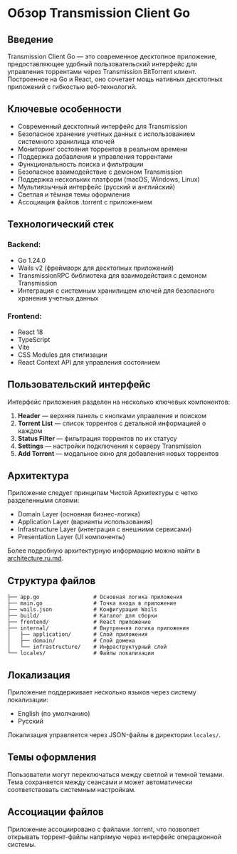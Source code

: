 # Обзор Transmission Client Go

## Введение

Transmission Client Go — это современное десктопное приложение, предоставляющее удобный пользовательский интерфейс для управления торрентами через Transmission BitTorrent клиент. Построенное на Go и React, оно сочетает мощь нативных десктопных приложений с гибкостью веб-технологий.

## Ключевые особенности

- Современный десктопный интерфейс для Transmission
- Безопасное хранение учетных данных с использованием системного хранилища ключей
- Мониторинг состояния торрентов в реальном времени
- Поддержка добавления и управления торрентами
- Функциональность поиска и фильтрации
- Безопасное взаимодействие с демоном Transmission
- Поддержка нескольких платформ (macOS, Windows, Linux)
- Мультиязычный интерфейс (русский и английский)
- Светлая и тёмная темы оформления
- Ассоциация файлов .torrent с приложением

## Технологический стек

### Backend:
- Go 1.24.0
- Wails v2 (фреймворк для десктопных приложений)
- TransmissionRPC библиотека для взаимодействия с демоном Transmission
- Интеграция с системным хранилищем ключей для безопасного хранения учетных данных

### Frontend:
- React 18
- TypeScript
- Vite
- CSS Modules для стилизации
- React Context API для управления состоянием

## Пользовательский интерфейс

Интерфейс приложения разделен на несколько ключевых компонентов:

1. **Header** — верхняя панель с кнопками управления и поиском
2. **Torrent List** — список торрентов с детальной информацией о каждом
3. **Status Filter** — фильтрация торрентов по их статусу
4. **Settings** — настройки подключения к серверу Transmission
5. **Add Torrent** — модальное окно для добавления новых торрентов

## Архитектура

Приложение следует принципам Чистой Архитектуры с четко разделенными слоями:

- Domain Layer (основная бизнес-логика)
- Application Layer (варианты использования)
- Infrastructure Layer (интеграция с внешними сервисами)
- Presentation Layer (UI компоненты)

Более подробную архитектурную информацию можно найти в [architecture.ru.md](architecture.ru.md).

## Структура файлов

```
├── app.go                 # Основная логика приложения
├── main.go                # Точка входа в приложение
├── wails.json             # Конфигурация Wails
├── build/                 # Каталог для сборки
├── frontend/              # React приложение
├── internal/              # Внутренняя логика приложения
│   ├── application/       # Слой приложения
│   ├── domain/            # Слой домена
│   └── infrastructure/    # Инфраструктурный слой
└── locales/               # Файлы локализации
```

## Локализация

Приложение поддерживает несколько языков через систему локализации:
- English (по умолчанию)
- Русский

Локализация управляется через JSON-файлы в директории `locales/`.

## Темы оформления

Пользователи могут переключаться между светлой и темной темами. Тема сохраняется между сеансами и может автоматически соответствовать системным настройкам.

## Ассоциации файлов

Приложение ассоциировано с файлами .torrent, что позволяет открывать торрент-файлы напрямую через интерфейс операционной системы.